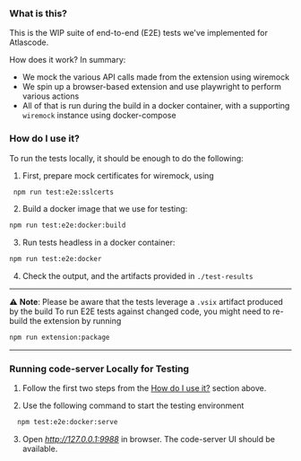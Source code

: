 ### What is this?

This is the WIP suite of end-to-end (E2E) tests we've implemented for Atlascode.

How does it work? In summary:

- We mock the various API calls made from the extension using wiremock
- We spin up a browser-based extension and use playwright to perform various actions
- All of that is run during the build in a docker container, with a supporting `wiremock` instance using docker-compose

### How do I use it?

To run the tests locally, it should be enough to do the following:

1.  First, prepare mock certificates for wiremock, using

```sh
 npm run test:e2e:sslcerts
```

2.  Build a docker image that we use for testing:

```sh
npm run test:e2e:docker:build
```

3.  Run tests headless in a docker container:

```sh
npm run test:e2e:docker
```

4. Check the output, and the artifacts provided in `./test-results`

---

⚠️ **Note**: Please be aware that the tests leverage a `.vsix` artifact produced by the build
To run E2E tests against changed code, you might need to re-build the extension by running

```sh
npm run extension:package
```

---

### Running code-server Locally for Testing

1. Follow the first two steps from the [How do I use it?](#how-do-i-use-it) section above.

2. Use the following command to start the testing environment

```sh
  npm test:e2e:docker:serve
```

3. Open *http://127.0.0.1:9988* in browser. The code-server UI should be available.
